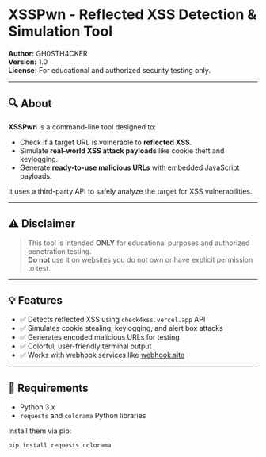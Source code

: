 # XSSPwn - Reflected XSS Detection & Simulation Tool

**Author:** GH0STH4CKER  
**Version:** 1.0  
**License:** For educational and authorized security testing only.

---

## 🔍 About

**XSSPwn** is a command-line tool designed to:
- Check if a target URL is vulnerable to **reflected XSS**.
- Simulate **real-world XSS attack payloads** like cookie theft and keylogging.
- Generate **ready-to-use malicious URLs** with embedded JavaScript payloads.

It uses a third-party API to safely analyze the target for XSS vulnerabilities.

---

## ⚠️ Disclaimer

> This tool is intended **ONLY** for educational purposes and authorized penetration testing.  
> **Do not** use it on websites you do not own or have explicit permission to test.

---

## 💡 Features

- ✅ Detects reflected XSS using `check4xss.vercel.app` API
- ✅ Simulates cookie stealing, keylogging, and alert box attacks
- ✅ Generates encoded malicious URLs for testing
- ✅ Colorful, user-friendly terminal output
- ✅ Works with webhook services like [webhook.site](https://webhook.site)

---

## 🧰 Requirements

- Python 3.x
- `requests` and `colorama` Python libraries

Install them via pip:

```bash
pip install requests colorama
